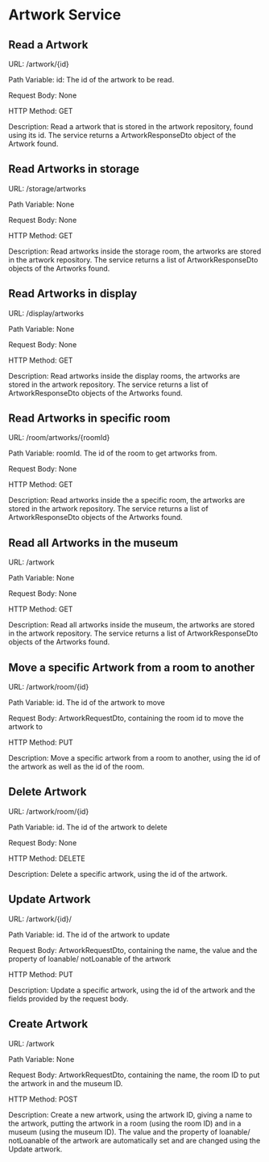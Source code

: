 # Artwork Service
## Read a Artwork
URL: /artwork/{id}

Path Variable: id: The id of the artwork to be read.

Request Body: None

HTTP Method: GET

Description: Read a artwork that is stored in the artwork repository, found using its id. The service returns a ArtworkResponseDto object of the Artwork found.

## Read Artworks in storage 
URL: /storage/artworks

Path Variable: None

Request Body: None

HTTP Method: GET

Description: Read artworks inside the storage room, the artworks are stored in the artwork repository. The service returns a list of ArtworkResponseDto objects of the Artworks found.

## Read Artworks in display
URL: /display/artworks

Path Variable: None

Request Body: None

HTTP Method: GET

Description: Read artworks inside the display rooms, the artworks are stored in the artwork repository. The service returns a list of ArtworkResponseDto objects of the Artworks found.

## Read Artworks in specific room
URL: /room/artworks/{roomId}

Path Variable: roomId. The id of the room to get artworks from.

Request Body: None

HTTP Method: GET

Description: Read artworks inside the a specific room, the artworks are stored in the artwork repository. The service returns a list of ArtworkResponseDto objects of the Artworks found.

## Read all Artworks in the museum
URL: /artwork

Path Variable: None

Request Body: None

HTTP Method: GET

Description: Read all artworks inside the museum, the artworks are stored in the artwork repository. The service returns a list of ArtworkResponseDto objects of the Artworks found.

## Move a specific Artwork from a room to another 
URL: /artwork/room/{id}

Path Variable: id. The id of the artwork to move

Request Body: ArtworkRequestDto, containing the room id to move the artwork to 

HTTP Method: PUT

Description: Move a specific artwork from a room to another, using the id of the artwork as well as the id of the room.

## Delete Artwork 
URL: /artwork/room/{id}

Path Variable: id. The id of the artwork to delete

Request Body: None

HTTP Method: DELETE

Description: Delete a specific artwork, using the id of the artwork.

## Update Artwork 
URL: /artwork/{id}/

Path Variable: id. The id of the artwork to update

Request Body: ArtworkRequestDto, containing the name, the value and the property of loanable/ notLoanable of the artwork

HTTP Method: PUT

Description: Update a specific artwork, using the id of the artwork and the fields provided by the request body.

## Create Artwork 
URL: /artwork

Path Variable: None

Request Body: ArtworkRequestDto, containing the name, the room ID  to put the artwork in and the museum ID.

HTTP Method: POST

Description: Create a new artwork, using the artwork ID, giving a name to the artwork, putting the artwork in a room (using the room ID) and in a museum (using the museum ID). The value and the property of loanable/ notLoanable of the artwork are automatically set and are changed using the Update artwork.
